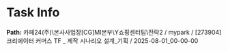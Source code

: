 # Task Info

**Path:** 카페24(주)\본사사업장\[CG]MI본부\Y쇼핑센터팀\전략2 / mypark / [273904] 크리에이터 커머스 TF _ 제작 시나리오 설계_기획 / 2025-08-01_00-00-00

